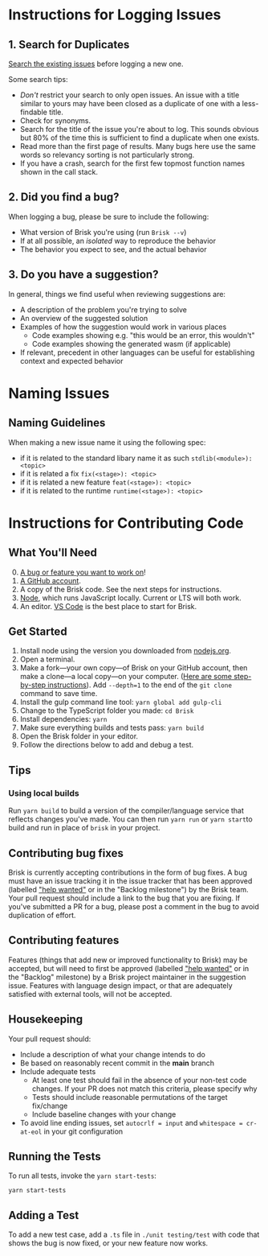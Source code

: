 # Instructions for Logging Issues

## 1. Search for Duplicates

[Search the existing issues](https://github.com/spotandjake/Brisk/search?type=Issues) before logging a new one.

Some search tips:
 * *Don't* restrict your search to only open issues. An issue with a title similar to yours may have been closed as a duplicate of one with a less-findable title.
 * Check for synonyms.
 * Search for the title of the issue you're about to log. This sounds obvious but 80% of the time this is sufficient to find a duplicate when one exists.
 * Read more than the first page of results. Many bugs here use the same words so relevancy sorting is not particularly strong.
 * If you have a crash, search for the first few topmost function names shown in the call stack.

## 2. Did you find a bug?

When logging a bug, please be sure to include the following:
 * What version of Brisk you're using (run `Brisk --v`)
 * If at all possible, an *isolated* way to reproduce the behavior
 * The behavior you expect to see, and the actual behavior

## 3. Do you have a suggestion?

In general, things we find useful when reviewing suggestions are:
* A description of the problem you're trying to solve
* An overview of the suggested solution
* Examples of how the suggestion would work in various places
  * Code examples showing e.g. "this would be an error, this wouldn't"
  * Code examples showing the generated wasm (if applicable)
* If relevant, precedent in other languages can be useful for establishing context and expected behavior

# Naming Issues

## Naming Guidelines
When making a new issue name it using the following spec:
+ if it is related to the standard libary name it as such `stdlib(<module>): <topic>`
+ if it is related a fix `fix(<stage>): <topic>`
+ if it is related a new feature `feat(<stage>): <topic>`
+ if it is related to the runtime `runtime(<stage>): <topic>`

# Instructions for Contributing Code

## What You'll Need

0. [A bug or feature you want to work on](https://github.com/spotandjake/Brisk/labels/help%20wanted)!
1. [A GitHub account](https://github.com/join).
2. A copy of the Brisk code. See the next steps for instructions.
3. [Node](https://nodejs.org), which runs JavaScript locally. Current or LTS will both work.
4. An editor. [VS Code](https://code.visualstudio.com) is the best place to start for Brisk.

## Get Started

1. Install node using the version you downloaded from [nodejs.org](https://nodejs.org).
2. Open a terminal.
3. Make a fork&mdash;your own copy&mdash;of Brisk on your GitHub account, then make a clone&mdash;a local copy&mdash;on your computer. ([Here are some step-by-step instructions](https://github.com/anitab-org/mentorship-android/wiki/Fork%2C-Clone-%26-Remote)). Add `--depth=1` to the end of the `git clone` command to save time.
4. Install the gulp command line tool: `yarn global add gulp-cli`
5. Change to the TypeScript folder you made: `cd Brisk`
6. Install dependencies: `yarn`
7. Make sure everything builds and tests pass: `yarn build`
8. Open the Brisk folder in your editor.
9. Follow the directions below to add and debug a test.

## Tips

### Using local builds

Run `yarn build` to build a version of the compiler/language service that reflects changes you've made. You can then run `yarn run` or `yarn start`to build and run in place of `brisk` in your project.

## Contributing bug fixes

Brisk is currently accepting contributions in the form of bug fixes. A bug must have an issue tracking it in the issue tracker that has been approved (labelled ["help wanted"](https://github.com/spotandjake/Brisk/issues?q=is%3Aopen+is%3Aissue+label%3A%22help+wanted%22) or in the "Backlog milestone") by the Brisk team. Your pull request should include a link to the bug that you are fixing. If you've submitted a PR for a bug, please post a comment in the bug to avoid duplication of effort.

## Contributing features

Features (things that add new or improved functionality to Brisk) may be accepted, but will need to first be approved (labelled ["help wanted"](https://github.com/spotandjake/Brisk/issues?q=is%3Aopen+is%3Aissue+label%3A%22help+wanted%22) or in the "Backlog" milestone) by a Brisk project maintainer in the suggestion issue. Features with language design impact, or that are adequately satisfied with external tools, will not be accepted.

## Housekeeping

Your pull request should:

* Include a description of what your change intends to do
* Be based on reasonably recent commit in the **main** branch
* Include adequate tests
    * At least one test should fail in the absence of your non-test code changes. If your PR does not match this criteria, please specify why
    * Tests should include reasonable permutations of the target fix/change
    * Include baseline changes with your change
* To avoid line ending issues, set `autocrlf = input` and `whitespace = cr-at-eol` in your git configuration

## Running the Tests

To run all tests, invoke the `yarn start-tests`:

```Shell
yarn start-tests
```

## Adding a Test

To add a new test case, add a `.ts` file in `./unit testing/test` with code that shows the bug is now fixed, or your new feature now works.
